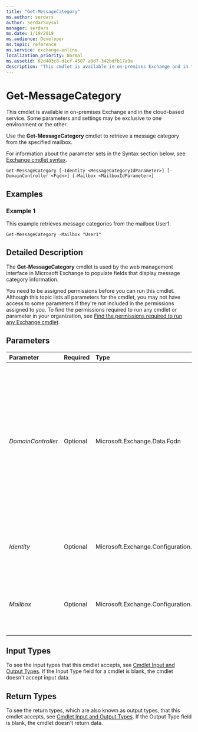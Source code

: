 ```yaml
---
title: "Get-MessageCategory"
ms.author: serdars
author: SerdarSoysal
manager: serdars
ms.date: 1/19/2018
ms.audience: Developer
ms.topic: reference
ms.service: exchange-online
localization_priority: Normal
ms.assetid: 62d403c8-d1cf-4507-a0d7-342bdfb17a9a
description: "This cmdlet is available in on-premises Exchange and in the cloud-based service. Some parameters and settings may be exclusive to one environment or the other."
---
```


# Get-MessageCategory

This cmdlet is available in on-premises Exchange and in the cloud-based service. Some parameters and settings may be exclusive to one environment or the other. 
  
Use the **Get-MessageCategory** cmdlet to retrieve a message category from the specified mailbox.
  
For information about the parameter sets in the Syntax section below, see [Exchange cmdlet syntax](https://technet.microsoft.com/library/bb123552.aspx). 
  
```
Get-MessageCategory [-Identity <MessageCategoryIdParameter>] [-DomainController <Fqdn>] [-Mailbox <MailboxIdParameter>]

```

## Examples
<a name="Examples"> </a>

### Example 1

This example retrieves message categories from the mailbox User1.
  
```
Get-MessageCategory -Mailbox "User1"
```

## Detailed Description
<a name="DetailedDescription"> </a>

The **Get-MessageCategory** cmdlet is used by the web management interface in Microsoft Exchange to populate fields that display message category information.
  
You need to be assigned permissions before you can run this cmdlet. Although this topic lists all parameters for the cmdlet, you may not have access to some parameters if they're not included in the permissions assigned to you. To find the permissions required to run any cmdlet or parameter in your organization, see [Find the permissions required to run any Exchange cmdlet](https://technet.microsoft.com/library/mt432940.aspx).
  
## Parameters
<a name="DetailedDescription"> </a>

|**Parameter**|**Required**|**Type**|**Description**|
|:-----|:-----|:-----|:-----|
| _DomainController_ <br/> |Optional  <br/> |Microsoft.Exchange.Data.Fqdn  <br/> |This parameter is available only in on-premises Exchange.  <br/> The  _DomainController_ parameter specifies the domain controller that's used by this cmdlet to read data from or write data to Active Directory. You identify the domain controller by its fully qualified domain name (FQDN). For example, `dc01.contoso.com`.  <br/> |
| _Identity_ <br/> |Optional  <br/> |Microsoft.Exchange.Configuration.Tasks.MessageCategoryIdParameter  <br/> |The  _Identity_ parameter specifies the name of the message category to be retrieved. <br/> |
| _Mailbox_ <br/> |Optional  <br/> |Microsoft.Exchange.Configuration.Tasks.MailboxIdParameter  <br/> |The  _Mailbox_ parameter specifies the identity of a mailbox user to retrieve the message category from. <br/> |
   
## Input Types
<a name="InputTypes"> </a>

To see the input types that this cmdlet accepts, see [Cmdlet Input and Output Types](http://go.microsoft.com/fwlink/p/?linkId=616387). If the Input Type field for a cmdlet is blank, the cmdlet doesn't accept input data. 
  
## Return Types
<a name="ReturnTypes"> </a>

To see the return types, which are also known as output types, that this cmdlet accepts, see [Cmdlet Input and Output Types](http://go.microsoft.com/fwlink/p/?linkId=616387). If the Output Type field is blank, the cmdlet doesn't return data. 
  


